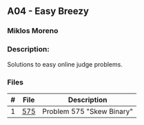 ## A04 - Easy Breezy
### Miklos Moreno
### Description:

Solutions to easy online judge problems.

### Files

|   #   | File       | Description               |
| :---: | ---------- | ------------------------- |
|   1   | [575](575) | Problem 575 "Skew Binary" |
